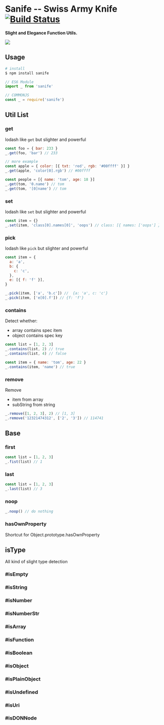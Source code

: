 # Sanife -- Swiss Army Knife [![Build Status](https://travis-ci.org/yesvods/sanife.svg?branch=master)](https://travis-ci.org/yesvods/sanife)

**Slight and Elegance Function Utils.**

![](https://ooo.0o0.ooo/2017/03/08/58c01857b426d.png)

## Usage

```bash
# install
$ npm install sanife
```

```js
// ES6 Module
import _ from 'sanife'

// COMMONJS
const _ = require('sanife')
```

## Util List

### get

lodash like `get` but slighter and powerful

```js
const foo = { bar: 233 }
_.get(foo, 'bar') // 233

// more example
const apple = { color: [{ txt: 'red', rgb: '#00ffff' }] }
_.get(apple, 'color[0].rgb') // #00ffff

const people = [{ name: 'tom', age: 18 }]
_.get(tom, '0.name') // tom
_.get(tom, '[0]name') // tom
```

### set

lodash like `set` but slighter and powerful

```js
const item = {}
_.set(item, 'class[0].names[0]', 'oops') // class: [{ names: ['oops'] }]
```

### pick

lodash like `pick` but slighter and powerful

```js
const item = {
  a: 'a',
  b: {
    c: 'c',
  },
  e: [{ f: 'f' }],
}

_.pick(item, ['a', 'b.c']) //  {a: 'a', c: 'c'}
_.pick(item, ['e[0].f']) // {f: 'f'}
```

### contains

Detect whether:

* array contains spec item
* object contains spec key

```js
const list = [1, 2, 3]
_.contains(list, 2) // true
_.contains(list, 4) // false

const item = { name: 'tom', age: 22 }
_.contains(item, 'name') // true
```

### remove

Remove

* item from array
* subString from string

```js
_.remove([1, 2, 3], 2) // [1, 3]
_.remove('12321474312', ['2', '3']) // 114741
```

## Base

### first

```js
const list = [1, 2, 3]
_.fist(list) // 1
```

### last

```js
const list = [1, 2, 3]
_.last(list) // 3
```

### noop

```js
_.noop() // do nothing
```

### hasOwnProperty

Shortcut for Object.prototype.hasOwnProperty

## isType

All kind of slight type detection

### #isEmpty

### #isString

### #isNumber

### #isNumberStr

### #isArray

### #isFunction

### #isBoolean

### #isObject

### #isPlainObject

### #isUndefined

### #isUri

### #isDONNode

###
